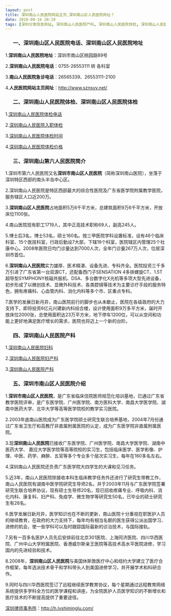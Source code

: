 ```yaml
---
layout: post
title: 深圳南山人民医院网站主页,深圳南山区人民医院网址？
date: 2010-09-16 20:19
tags: [深圳分类信息网站, 深圳南山人民医院产科, 深圳南山人民医院体检, 深圳南山人民医院地址, 深圳南山人民医院电话, 深圳南山区人民医院体检, 深圳南山区人民医院地址, 深圳南山区人民医院电话, 深圳南山医院, 深圳南山第六人民医院, 深圳市南山区人民医院]
---
```

<ol>
<h3>一、深圳南山区人民医院电话、深圳南山区人民医院地址</h3>
</ol>
1.<strong>深圳南山人民医院地址</strong>：深圳市南山区桃园路89号

2.<strong>深圳南山人民医院电话</strong>：0755-26553111 转 各科室

3.<strong>南山人民医院急诊电话</strong>：26565339、26553111-2100

4.<strong>人民医院网站主页网址</strong>：<a href="http://www.sznsyy.net/" target="_blank">http://www.sznsyy.net/</a>
<ol>
<h3>二、深圳南山人民医院体检、深圳南山区人民医院体检</h3>
</ol>
1.<a href="http://h.lvshiminglu.com/law/357.html" target="_blank">深圳南山人民医院体检电话</a>

2.<a href="http://h.lvshiminglu.com/law/tag/%E6%B7%B1%E5%9C%B3%E5%8D%97%E5%B1%B1%E5%8C%BB%E9%99%A2%E5%85%A5%E8%81%8C%E4%BD%93%E6%A3%80" target="_blank">深圳南山人民医院入职体检</a>

3.<a href="http://h.lvshiminglu.com/law/tag/%E6%B7%B1%E5%9C%B3%E5%8D%97%E5%B1%B1%E5%8C%BB%E9%99%A2%E4%BD%93%E6%A3%80%E6%97%B6%E9%97%B4" target="_blank">深圳南山人民医院体检时间</a>

4.<a href="http://h.lvshiminglu.com/law/tag/%E6%B7%B1%E5%9C%B3%E5%8D%97%E5%B1%B1%E5%8C%BB%E9%99%A2%E4%BD%93%E6%A3%80%E4%BB%B7%E6%A0%BC" target="_blank">深圳南山人民医院体检价格</a>
<ol>
<h3>三、深圳南山第六人民医院简介</h3>
</ol>
1.深圳市第六人民医院又名<strong>深圳市南山区人民医院</strong>（简称深圳南山医院），坐落于深圳特区西部的南头半岛中心区。

2.深圳南山人民医院是特区西部最大的综合性医院及广东省医学院附属教学医院，服务辖区人口近200万。

3.<strong>深圳南山区人民医院</strong>占地面积5万6千平方米，总建筑面积9万6千平方米，开放床位1100张。

4.南山医院现有职工1719人，其中正高技术职称69人，副高245人。

5.博士后3名，博士53名，硕士160名。按三甲医院学科设置标准，设有46个临床科室、15个医技科室，行政后勤设7大部，下辖19个科室，医院辖区内管理25个社康中心。2008年医院日均门诊量达到7000人次，全年门诊量267万人次，位居深圳市首位。

6.<strong>深圳南山人民医院</strong>实力雄厚、医术精湛、设备先进、专科齐全。医院投资三千多万引进了广东省第一台双源CT，还配备西门子SENSATION 4多排螺旋CT、1.5T超导型SYMPHONY核磁共振机、DSA、多台数字化X光机等多项大型先进设备，初步形成了以微创技术、显微外科技术、各类腔镜等技术为主要诊疗手段的服务特色，拥有疼痛科、心血管内科、消化内科等多个市、区重点专科。

7.医学的发展日新月异，南山医院前行的脚步也从未歇止，医院在各级政府的大力支持下，即将投资6亿元兴建新内科综合楼，设计使用面积9万多平方米，届时开放床位2000张，总使用面积达23万平方米，地下停车1200位，可以从空间和功能上更好地满足医疗增长的需求，医院也将迈上一个新的台阶。
<ol>
<h3>四、深圳南山人民医院产科</h3>
</ol>
1.<a href="http://h.lvshiminglu.com/law/356.html" target="_blank">深圳南山人民医院妇科</a>

2.<a href="http://h.lvshiminglu.com/law/tag/%E6%B7%B1%E5%9C%B3%E5%8D%97%E5%B1%B1%E5%8C%BB%E9%99%A2%E5%A6%87%E4%BA%A7%E7%A7%91" target="_blank">深圳南山人民医院妇产科</a>

3.<a href="http://h.lvshiminglu.com/law/tag/%E6%B7%B1%E5%9C%B3%E5%8D%97%E5%B1%B1%E5%8C%BB%E9%99%A2%E4%BA%A7%E7%A7%91" target="_blank">深圳南山人民医院产科</a>
<ol>
<h3>五、深圳市南山区人民医院介绍</h3>
</ol>
1.<strong>深圳市南山区人民医院</strong>，是广东省临床住院医师规范化培训基地，已通过广东省教学医院评审，是广东医学院、广州医学院、南方医科大学、南昌大学医学院、湖南中医药大学、北华大学等高等医学院校的教学实习医院。

2.2003年底南山医院成为广东医学院硕士研究生联合培养基地，2004年7月份通过广东省卫生厅和高教厅非直属附属医院的认定，成为广东医学院非直属附属医院。

3.现<strong>深圳南山人民医院</strong>已接收广东医学院、广州医学院、南昌大学医学院、湖南中医药大学、 嘉应大学医学院等高等院校的实习生，包括临床医学、医学影像、护理、中医、药学、麻醉、五官等多个专业多个层次实习生，每年在160多名左右。

4.深圳南山人民医院还负责广东医学院大四学生的大课和见习任务。

5.近3年，南山人民医院除接收本科生临床教学任务外还进行了研究生带教工作，南山人民医院有湖南中医学院研究生导师2名，并于2003年11月与广东医学院签署研究生联合培养协议，现有硕士生导师20名，现已招收疼痛专业、呼吸内科、消化内科、康复科、妇产科、免疫学、微生物学等研究生50名，已毕业的硕士研究生有28名。

6.医学发展日新月异，医学知识也在不断的更新，南山医院十分重视在职医护人员的继续教育，在政府的大力支持下，每年均有相当名额的医生获得公派出国学习、进修的机会，使一些学科可以及时跟踪国际最新的诊治技术，与国际接轨。

7.另有一百多名医护人员先后安排前往北京301医院、上海同济医院、四川华西医院、广州中山大学附属医院、香港威尔斯亲王医院等高技术高水平医院进修，学习国内的先进经验和技术。

8.2008年，<strong>深圳南山区人民医院</strong>与美国休斯敦医疗中心和纽约大学建立了医疗合作框架，每年选派技术骨干和学科带头人到美国进修学习，并开展学术和科研合作。

9.同时与四川华西医院签订了远程继续医学教育协议，每个星期通过远程教育网络系统提供多学科全方位的医学课程和讲座，为全院医护人员医学知识的不断增长和医疗技术的不断提高提供了重要途径。

<a href="http://h.lvshiminglu.com/">深圳律师事务所</a>：<a href="http://h.lvshiminglu.com/">http://h.lvshiminglu.com/</a>

